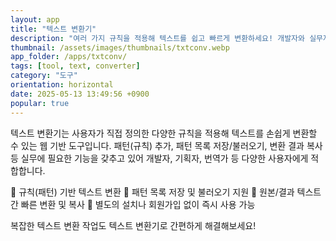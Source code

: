 ```yaml
---
layout: app
title: "텍스트 변환기"
description: "여러 가지 규칙을 적용해 텍스트를 쉽고 빠르게 변환하세요! 개발자와 실무자를 위한 맞춤형 텍스트 처리 도구"
thumbnail: /assets/images/thumbnails/txtconv.webp
app_folder: /apps/txtconv/
tags: [tool, text, converter]
category: "도구"
orientation: horizontal
date: 2025-05-13 13:49:56 +0900
popular: true
---
```


텍스트 변환기는 사용자가 직접 정의한 다양한 규칙을 적용해 텍스트를 손쉽게 변환할 수 있는 웹 기반 도구입니다.
패턴(규칙) 추가, 패턴 목록 저장/불러오기, 변환 결과 복사 등 실무에 필요한 기능을 갖추고 있어 개발자, 기획자, 번역가 등 다양한 사용자에게 적합합니다.

📝 규칙(패턴) 기반 텍스트 변환
📂 패턴 목록 저장 및 불러오기 지원
🔄 원본/결과 텍스트 간 빠른 변환 및 복사
🚀 별도의 설치나 회원가입 없이 즉시 사용 가능

복잡한 텍스트 변환 작업도 텍스트 변환기로 간편하게 해결해보세요!
